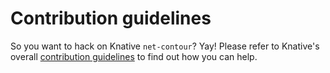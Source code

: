 # Contribution guidelines

So you want to hack on Knative `net-contour`? Yay! Please refer to
Knative's overall
[contribution guidelines](https://github.com/knative/docs/blob/master/community/CONTRIBUTING.md)
to find out how you can help.
